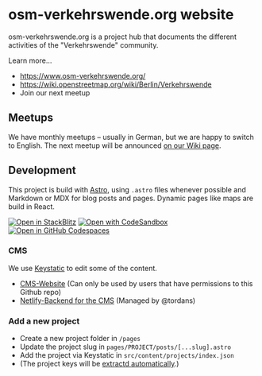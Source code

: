# osm-verkehrswende.org website

osm-verkehrswende.org is a project hub that documents the different activities of the "Verkehrswende" community.

Learn more…

- https://www.osm-verkehrswende.org/
- https://wiki.openstreetmap.org/wiki/Berlin/Verkehrswende
- Join our next meetup

## Meetups

We have monthly meetups – usually in German, but we are happy to switch to English. The next meetup will be announced [on our Wiki page](https://wiki.openstreetmap.org/wiki/Berlin/Verkehrswende).

## Development

This project is build with [Astro](https://astro.build/), using `.astro` files whenever possible and Markdown or MDX for blog posts and pages. Dynamic pages like maps are build in React.

[![Open in StackBlitz](https://developer.stackblitz.com/img/open_in_stackblitz.svg)](https://stackblitz.com/github/withastro/astro/tree/latest/examples/blog)
[![Open with CodeSandbox](https://assets.codesandbox.io/github/button-edit-lime.svg)](https://codesandbox.io/p/sandbox/github/withastro/astro/tree/latest/examples/blog)
[![Open in GitHub Codespaces](https://github.com/codespaces/badge.svg)](https://codespaces.new/withastro/astro?devcontainer_path=.devcontainer/blog/devcontainer.json)

### CMS

We use [Keystatic](https://keystatic.com/) to edit some of the content.

- [CMS-Website](https://osm-verkehrswende-keystatic.netlify.app/keystatic) (Can only be used by users that have permissions to this Github repo)
- [Netlify-Backend for the CMS](https://app.netlify.com/sites/osm-verkehrswende-keystatic/overview) (Managed by @tordans)

### Add a new project

- Create a new project folder in `/pages`
- Update the project slug in `pages/PROJECT/posts/[...slug].astro`
- Add the project via Keystatic in `src/content/projects/index.json`
- (The project keys will be [extractd automatically](keystatic/scripts/README.md).)
